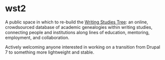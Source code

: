 # wst2
A public space in which to re-build the [Writing Studies Tree](https://writingstudiestree.org): an online, crowdsourced database of academic genealogies within writing studies, connecting people and institutions along lines of education, mentoring, employment, and collaboration.

Actively welcoming anyone interested in working on a transition from Drupal 7 to something more lightweight and stable.
